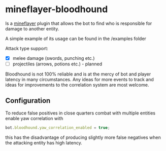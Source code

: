 # mineflayer-bloodhound

Is a [mineflayer](https://github.com/PrismarineJS/mineflayer) plugin that allows the bot to find who is responsible for damage to another entity.

A simple example of its usage can be found in the /examples folder

Attack type support:
- [x] melee damage (swords, punching etc.)
- [ ] projectiles (arrows, potions etc.) - planned

Bloodhound is not 100% reliable and is at the mercy of bot and player latency in many circumstances. Any ideas for more events to track and ideas for improvements to the correlation system are most welcome.

## Configuration
To reduce false positives in close quarters combat with multiple entities enable yaw correlation with
```js
bot.bloodhound.yaw_correlation_enabled = true;
```
this has the disadvantage of producing slightly more false negatives when the attacking entity has high latency.
